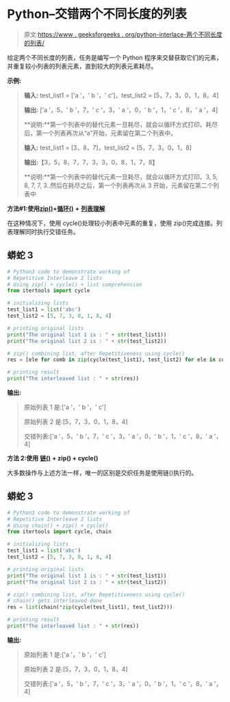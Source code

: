 # Python–交错两个不同长度的列表

> 原文:[https://www . geeksforgeeks . org/python-interlace-两个不同长度的列表/](https://www.geeksforgeeks.org/python-interleave-two-lists-of-different-length/)

给定两个不同长度的列表，任务是编写一个 Python 程序来交替获取它们的元素，并重复较小列表的列表元素，直到较大的列表元素耗尽。

**示例:**

> **输入:** test_list1 = ['a '，' b '，' c']，test_list2 = [5，7，3，0，1，8，4]
> 
> **输出:** ['a '，5，' b '，7，' c '，3，' a '，0，' b '，1，' c '，8，' a '，4]
> 
> **说明:**第一个列表中的替代元素一旦耗尽，就会以循环方式打印。耗尽后，第一个列表再次从“a”开始，元素留在第二个列表中。
> 
> **输入:** test_list1 = [3，8，7]，test_list2 = [5，7，3，0，1，8]
> 
> **输出:**【3，5，8，7，7，3，3，0，8，1，7，8】
> 
> **说明:**第一个列表中的替代元素一旦耗尽，就会以循环方式打印。3, 5, 8, 7, 7, 3..然后在耗尽之后，第一个列表再次从 3 开始，元素留在第二个列表中

**方法#1:使用**[**zip()**](https://www.geeksforgeeks.org/zip-in-python/)**+**[**循环()**](https://www.geeksforgeeks.org/python-itertools-cycle/) **+** [**列表理解**](https://www.geeksforgeeks.org/comprehensions-in-python/)

在这种情况下，使用 cycle()处理较小列表中元素的重复，使用 zip()完成连接。列表理解同时执行交错任务。

## 蟒蛇 3

```py
# Python3 code to demonstrate working of
# Repetitive Interleave 2 lists
# Using zip() + cycle() + list comprehension 
from itertools import cycle

# initializing lists
test_list1 = list('abc')
test_list2 = [5, 7, 3, 0, 1, 8, 4]

# printing original lists
print("The original list 1 is : " + str(test_list1))
print("The original list 2 is : " + str(test_list2))

# zip() combining list, after Repetitiveness using cycle()
res = [ele for comb in zip(cycle(test_list1), test_list2) for ele in comb]

# printing result
print("The interleaved list : " + str(res))
```

**输出:**

> 原始列表 1 是:['a '，' b '，' c']
> 
> 原始列表 2 是:[5，7，3，0，1，8，4]
> 
> 交错列表:['a '，5，' b '，7，' c '，3，' a '，0，' b '，1，' c '，8，' a '，4]

**方法 2:使用** [**链()**](https://www.geeksforgeeks.org/python-itertools-chain/) **+ zip() + cycle()**

大多数操作与上述方法一样，唯一的区别是交织任务是使用链()执行的。

## 蟒蛇 3

```py
# Python3 code to demonstrate working of
# Repetitive Interleave 2 lists
# Using chain() + zip() + cycle()
from itertools import cycle, chain

# initializing lists
test_list1 = list('abc')
test_list2 = [5, 7, 3, 0, 1, 8, 4]

# printing original lists
print("The original list 1 is : " + str(test_list1))
print("The original list 2 is : " + str(test_list2))

# zip() combining list, after Repetitiveness using cycle()
# chain() gets interleaved done
res = list(chain(*zip(cycle(test_list1), test_list2)))

# printing result
print("The interleaved list : " + str(res))
```

**输出:**

> 原始列表 1 是:['a '，' b '，' c']
> 
> 原始列表 2 是:[5，7，3，0，1，8，4]
> 
> 交错列表:['a '，5，' b '，7，' c '，3，' a '，0，' b '，1，' c '，8，' a '，4]